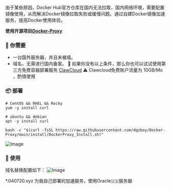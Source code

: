 由于某些原因，Docker Hub官方仓库在国内无法拉取，国内网络环境，需要配置镜像使用，从而解决Docker镜像拉取失败或缓慢问题。通过自建Docker镜像加速服务，提高Docker使用体验。

**使用开源项目[Docker-Proxy](https://github.com/dqzboy/Docker-Proxy/)**

### 📝 你需要
- 一台国外服务器，并且未被墙。
- 域名，无需进行国内备案。
🚀 如果你没有以上条件，那么你也可以试试使用第三方免费容器部署服务 [ClawCloud](https://claw.cloud/) 
⚠️ Clawcloud免费账户流量为 10GB/Mo ，酌情使用

### 📦 部署

```
# CentOS && RHEL && Rocky
yum -y install curl

# ubuntu && debian
apt -y install curl

bash -c "$(curl -fsSL https://raw.githubusercontent.com/dqzboy/Docker-Proxy/main/install/DockerProxy_Install.sh)"
```
    
![Image](https://github.com/user-attachments/assets/9cad509f-0791-43b0-91a8-b680736fe281)

### 💊 使用

域名替换配置如下：
![Image](https://github.com/user-attachments/assets/0e4854a6-2fab-4880-8f5f-9ea5b96c6fc3)

*.040720.xyz 为我自己部署的加速服务，使用Oracle🇺🇸服务器